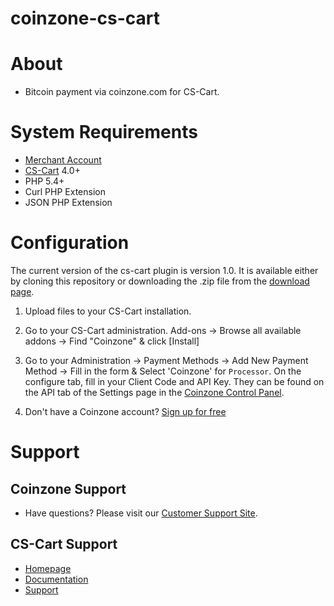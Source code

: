 # coinzone-cs-cart

#  About

  * Bitcoin payment via coinzone.com for CS-Cart.

#  System Requirements

  * [Merchant Account](https://merchant.coinzone.com/signup?source=cs-cart)
  * [CS-Cart](http://www.cs-cart.com/requirements.html) 4.0+
  * PHP 5.4+
  * Curl PHP Extension
  * JSON PHP Extension

#  Configuration

The current version of the cs-cart plugin is version 1.0. It is available either by
cloning this repository or downloading the .zip file from the
[download page](https://github.com/CoinzoneBV/coinzone-cs-cart/archive/master.zip).

1. Upload files to your CS-Cart installation.

2. Go to your CS-Cart administration. Add-ons -&gt; Browse all available addons -&gt;
Find "Coinzone" & click [Install]

3. Go to your Administration -&gt; Payment Methods -&gt; Add New Payment Method -&gt; Fill in the form & Select 'Coinzone' for `Processor`. On the configure tab, fill in your Client Code and API Key. They can be found on the API tab of the Settings page in the [Coinzone Control Panel](https://merchant.coinzone.com/settings#apiTab).

4. Don't have a Coinzone account? [Sign up for free](https://merchant.coinzone.com/signup?source=cs-cart)

#  Support

##  Coinzone Support

  * Have questions? Please visit our [Customer Support Site](http://support.coinzone.com/).

##  CS-Cart Support

  * [Homepage](http://www.cs-cart.com/)
  * [Documentation](http://docs.cs-cart.com/4.2.x/)
  * [Support](http://www.cs-cart.com/support-service.html)
